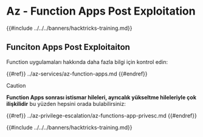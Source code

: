 # Az - Function Apps Post Exploitation

{{#include ../../../banners/hacktricks-training.md}}

## Funciton Apps Post Exploitaiton

Function uygulamaları hakkında daha fazla bilgi için kontrol edin:

{{#ref}}
../az-services/az-function-apps.md
{{#endref}}

> [!CAUTION]
> **Function Apps sonrası istismar hileleri, ayrıcalık yükseltme hileleriyle çok ilişkilidir** bu yüzden hepsini orada bulabilirsiniz:

{{#ref}}
../az-privilege-escalation/az-functions-app-privesc.md
{{#endref}}



{{#include ../../../banners/hacktricks-training.md}}
